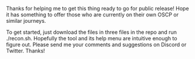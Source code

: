 Thanks for helping me to get this thing ready to go for public release!  Hope it has something to offer those who are currently on their own OSCP or similar journeys.

To get started, just download the files in three files in the repo and run ./recon.sh.  Hopefully the tool and its help menu are intuitive enough to figure out.  Please send me your comments and suggestions on Discord or Twitter.  Thanks!
